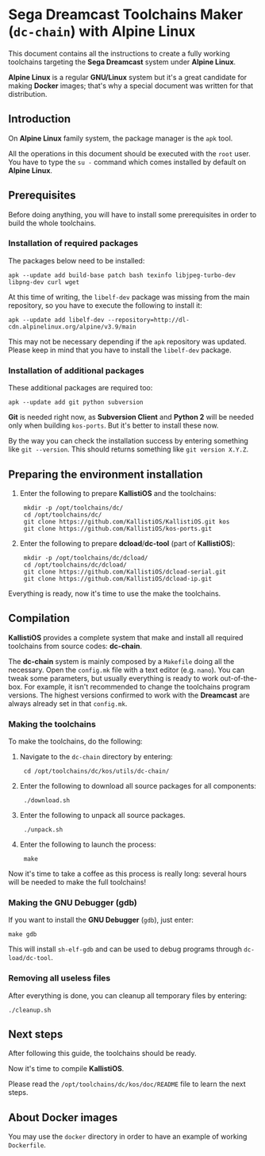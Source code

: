 # Sega Dreamcast Toolchains Maker (`dc-chain`) with Alpine Linux #

This document contains all the instructions to create a fully working
toolchains targeting the **Sega Dreamcast** system under **Alpine Linux**.

**Alpine Linux** is a regular **GNU/Linux** system but it's a great candidate
for making **Docker** images; that's why a special document was written for
that distribution.

## Introduction ##

On **Alpine Linux** family system, the package manager is the `apk` tool.

All the operations in this document should be executed with the `root` user. 
You have to type the `su -` command which comes installed by default on
**Alpine Linux**.

## Prerequisites ##

Before doing anything, you will have to install some prerequisites in order to
build the whole toolchains.

### Installation of required packages ###

The packages below need to be installed:

	apk --update add build-base patch bash texinfo libjpeg-turbo-dev libpng-dev	curl wget
	
At this time of writing, the `libelf-dev` package was missing from the main
repository, so you have to execute the following to install it:

	apk --update add libelf-dev --repository=http://dl-cdn.alpinelinux.org/alpine/v3.9/main

This may not be necessary depending if the `apk` repository was updated. Please
keep in mind that you have to install the `libelf-dev` package.

### Installation of additional packages ###

These additional packages are required too:

	apk --update add git python subversion

**Git** is needed right now, as **Subversion Client** and **Python 2** will be
needed only when building `kos-ports`. But it's better to install these now.

By the way you can check the installation success by entering something like
`git --version`. This should returns something like `git version X.Y.Z`.

## Preparing the environment installation ##

1. Enter the following to prepare **KallistiOS** and the toolchains:

		mkdir -p /opt/toolchains/dc/
		cd /opt/toolchains/dc/
		git clone https://github.com/KallistiOS/KallistiOS.git kos
		git clone https://github.com/KallistiOS/kos-ports.git

2. Enter the following to prepare **dcload**/**dc-tool** (part of 
   **KallistiOS**):
 
		mkdir -p /opt/toolchains/dc/dcload/
		cd /opt/toolchains/dc/dcload/
		git clone https://github.com/KallistiOS/dcload-serial.git
		git clone https://github.com/KallistiOS/dcload-ip.git

Everything is ready, now it's time to use the make the toolchains.

## Compilation ##

**KallistiOS** provides a complete system that make and install all required
toolchains from source codes: **dc-chain**.

The **dc-chain** system is mainly composed by a `Makefile` doing all the
necessary. Open the `config.mk` file with a text editor (e.g. `nano`). 
You can tweak some parameters, but usually everything is ready to work
out-of-the-box. For example, it isn't recommended to change the toolchains
program versions. The highest versions confirmed to work with the **Dreamcast**
are always already set in that `config.mk`.

### Making the toolchains ###

To make the toolchains, do the following:

1. Navigate to the `dc-chain` directory by entering:

		cd /opt/toolchains/dc/kos/utils/dc-chain/
	
2. Enter the following to download all source packages for all components:

		./download.sh

3. Enter the following to unpack all source packages.

		./unpack.sh

4. Enter the following to launch the process:

		make

Now it's time to take a coffee as this process is really long: several hours
will be needed to make the full toolchains!

### Making the GNU Debugger (gdb) ###

If you want to install the **GNU Debugger** (`gdb`), just enter:

	make gdb

This will install `sh-elf-gdb` and can be used to debug programs through
`dc-load/dc-tool`.

### Removing all useless files ###

After everything is done, you can cleanup all temporary files by entering:

	./cleanup.sh

## Next steps ##

After following this guide, the toolchains should be ready.

Now it's time to compile **KallistiOS**.

Please read the `/opt/toolchains/dc/kos/doc/README` file to learn the next
steps.

## About Docker images ##

You may use the `docker` directory in order to have an example of working
`Dockerfile`.
